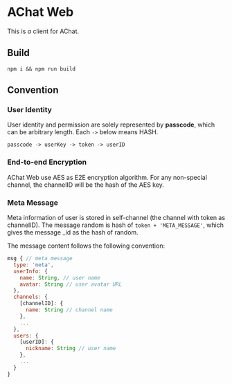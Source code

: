 # AChat Web

This is *a* client for AChat.

## Build

```
npm i && npm run build
```

## Convention

### User Identity

User identity and permission are solely represented by **passcode**, which can be arbitrary length. Each `->` below means HASH.

```
passcode -> userKey -> token -> userID
```

### End-to-end Encryption

AChat Web use AES as E2E encryption algorithm. For any non-special channel, the channelID will be the hash of the AES key.

### Meta Message

Meta information of user is stored in self-channel (the channel with token as channelID). The message random is hash of `token + 'META_MESSAGE'`, which gives the message _id as the hash of random.

The message content follows the following convention:

```js
msg { // meta message
  type: 'meta',
  userInfo: {
    name: String, // user name
    avatar: String // user avatar URL
  },
  channels: {
    [channelID]: {
      name: String // channel name
    },
    ...
  },
  users: {
    [userID]: {
      nickname: String // user name
    },
    ...
  }
}
```

